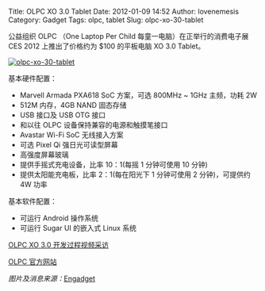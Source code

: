 Title: OLPC XO 3.0 Tablet
Date: 2012-01-09 14:52
Author: lovenemesis
Category: Gadget
Tags: olpc, tablet
Slug: olpc-xo-30-tablet

公益组织 OLPC （One Laptop Per Child 每童一电脑）在正举行的消费电子展
CES 2012 上推出了价格约为 $100 的平板电脑 XO 3.0 Tablet。

[![](http://linuxtoy.org/img/2012/01/olpc-xo-30-tablet.jpg "olpc-xo-30-tablet")](http://linuxtoy.org/img/2012/01/olpc-xo-30-tablet.jpg)

基本硬件配置：

-   Marvell Armada PXA618 SoC 方案，可选 800MHz ~ 1GHz 主频，功耗 2W
-   512M 内存，4GB NAND 固态存储
-   USB 接口及 USB OTG 接口
-   和以往 OLPC 设备保持兼容的电源和触摸笔接口
-   Avastar Wi-Fi SoC 无线接入方案
-   可选 Pixel Qi 强日光可读型屏幕
-   高强度屏幕玻璃
-   提供手摇式充电设备，比率 10：1(每摇 1 分钟可使用 10 分钟)
-   提供太阳能充电板，比率 2：1(每在阳光下 1 分钟可使用 2
    分钟)，可提供约 4W 功率

基本软件配置：

-   可运行 Android 操作系统
-   可运行 Sugar UI 的嵌入式 Linux 系统

[OLPC XO 3.0
开发过程视频采访](http://www.itbusiness.ca/it/client/en/home/News.asp?id=65525)

[OLPC 官方网站](http://one.laptop.org/)

*图片及消息来源：*[Engadget](http://www.engadget.com/2012/01/08/olpcs-xo-3-0-tablet-hands-on/)

